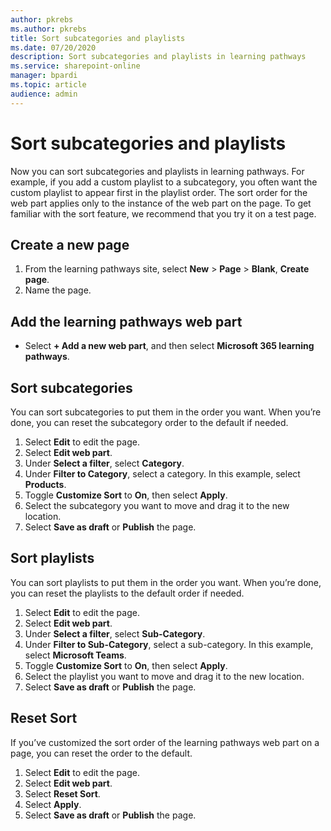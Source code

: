```yaml
---
author: pkrebs
ms.author: pkrebs
title: Sort subcategories and playlists
ms.date: 07/20/2020
description: Sort subcategories and playlists in learning pathways
ms.service: sharepoint-online 
manager: bpardi
ms.topic: article
audience: admin
---
```


# Sort subcategories and playlists

Now you can sort subcategories and playlists in learning pathways. For example, if you add a custom playlist to a subcategory, you often want the custom playlist to appear first in the playlist order. The sort order for the web part applies only to the instance of the web part on the page. To get familiar with the sort feature, we recommend that you try it on a test page. 

## Create a new page
1. From the learning pathways site, select **New** > **Page** > **Blank**, **Create page**.
2. Name the page.

## Add the learning pathways web part
- Select **+ Add a new web part**, and then select **Microsoft 365 learning pathways**.
 
## Sort subcategories
You can sort subcategories to put them in the order you want. When you’re done, you can reset the subcategory order to the default if needed.  
1. Select **Edit** to edit the page.
2. Select **Edit web part**.
3. Under **Select a filter**, select **Category**. 
4. Under **Filter to Category**, select a category. In this example, select **Products**. 
5. Toggle **Customize Sort** to **On**, then select **Apply**. 
6. Select the subcategory you want to move and drag it to the new location. 
7. Select **Save as draft** or **Publish** the page. 

## Sort playlists
You can sort playlists to put them in the order you want. When you’re done, you can reset the playlists to the default order if needed.  
1. Select **Edit** to edit the page.
2. Select **Edit web part**.
3. Under **Select a filter**, select **Sub-Category**. 
4. Under **Filter to Sub-Category**, select a sub-category. In this example, select **Microsoft Teams**.
5. Toggle **Customize Sort** to **On**, then select **Apply**. 
6. Select the playlist you want to move and drag it to the new location. 
7. Select **Save as draft** or **Publish** the page. 

## Reset Sort
If you’ve customized the sort order of the learning pathways web part on a page, you can reset the order to the default.  
1. Select **Edit** to edit the page.
2. Select **Edit web part**.
3. Select **Reset Sort**. 
4. Select **Apply**. 
5. Select **Save as draft** or **Publish** the page. 

